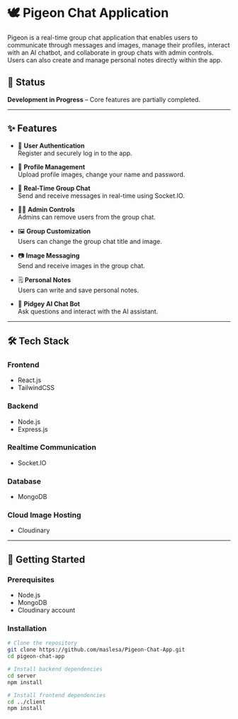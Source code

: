 # 🕊️ Pigeon Chat Application
Pigeon is a real-time group chat application that enables users to communicate through messages and images, manage their profiles, interact with an AI chatbot, and collaborate in group chats with admin controls.
Users can also create and manage personal notes directly within the app.

## 🚧 Status
**Development in Progress** – Core features are partially completed.

---

## ✨ Features

- 📝 **User Authentication**  
  Register and securely log in to the app.
  
- 👤 **Profile Management**  
  Upload profile images, change your name and password.
  
- 💬 **Real-Time Group Chat**  
  Send and receive messages in real-time using Socket.IO.
  
- 🧑‍💼 **Admin Controls**  
  Admins can remove users from the group chat.
  
- 🖼️ **Group Customization**  
  Users can change the group chat title and image.
  
- 📷 **Image Messaging**  
  Send and receive images in the group chat.
  
- 🗒️ **Personal Notes**  
  Users can write and save personal notes.
  
- 🤖 **Pidgey AI Chat Bot**  
  Ask questions and interact with the AI assistant.

---

## 🛠️ Tech Stack

### Frontend
- React.js  
- TailwindCSS
### Backend
- Node.js  
- Express.js
### Realtime Communication
- Socket.IO
### Database
- MongoDB
### Cloud Image Hosting
- Cloudinary

---

## 🚀 Getting Started

### Prerequisites
- Node.js
- MongoDB
- Cloudinary account

### Installation
```bash
# Clone the repository
git clone https://github.com/maslesa/Pigeon-Chat-App.git
cd pigeon-chat-app

# Install backend dependencies
cd server
npm install

# Install frontend dependencies
cd ../client
npm install
